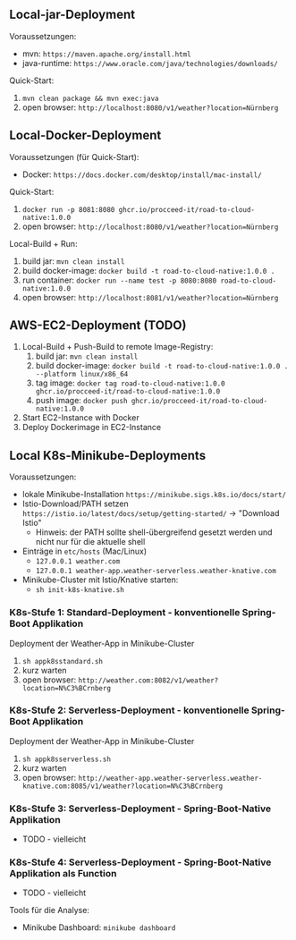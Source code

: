 ## Local-jar-Deployment
Voraussetzungen:
- mvn: ```https://maven.apache.org/install.html```
- java-runtime: ```https://www.oracle.com/java/technologies/downloads/```

Quick-Start:
1. ```mvn clean package && mvn exec:java```
2. open browser: ```http://localhost:8080/v1/weather?location=Nürnberg```

## Local-Docker-Deployment
Voraussetzungen (für Quick-Start):
- Docker: ```https://docs.docker.com/desktop/install/mac-install/```

Quick-Start:
1. ```docker run -p 8081:8080 ghcr.io/procceed-it/road-to-cloud-native:1.0.0```
2. open browser: ```http://localhost:8080/v1/weather?location=Nürnberg```

Local-Build + Run:
1. build jar: ```mvn clean install```
2. build docker-image: ```docker build -t road-to-cloud-native:1.0.0 . ``` 
3. run container: ```docker run --name test -p 8080:8080 road-to-cloud-native:1.0.0```
4. open browser: ```http://localhost:8081/v1/weather?location=Nürnberg```

## AWS-EC2-Deployment (TODO)
1. Local-Build + Push-Build to remote Image-Registry:
   1. build jar: ```mvn clean install```
   2. build docker-image: ```docker build -t road-to-cloud-native:1.0.0 . --platform linux/x86_64 ```
   3. tag image: ```docker tag road-to-cloud-native:1.0.0 ghcr.io/procceed-it/road-to-cloud-native:1.0.0```
   4. push image: ```docker push ghcr.io/procceed-it/road-to-cloud-native:1.0.0```
2. Start EC2-Instance with Docker
3. Deploy Dockerimage in EC2-Instance


## Local K8s-Minikube-Deployments
Voraussetzungen:
- lokale Minikube-Installation ```https://minikube.sigs.k8s.io/docs/start/```
- Istio-Download/PATH setzen ```https://istio.io/latest/docs/setup/getting-started/``` -> "Download Istio"
    - Hinweis: der PATH sollte shell-übergreifend gesetzt werden und nicht nur für die aktuelle shell
- Einträge in ```etc/hosts``` (Mac/Linux)
  - ```127.0.0.1 weather.com``` 
  - ```127.0.0.1 weather-app.weather-serverless.weather-knative.com```
- Minikube-Cluster mit Istio/Knative starten:
  - ```sh init-k8s-knative.sh```

### K8s-Stufe 1: Standard-Deployment - konventionelle Spring-Boot Applikation
Deployment der Weather-App in Minikube-Cluster
1. ```sh appk8sstandard.sh```
2. kurz warten
3. open browser: ```http://weather.com:8082/v1/weather?location=N%C3%BCrnberg```

### K8s-Stufe 2: Serverless-Deployment - konventionelle Spring-Boot Applikation
Deployment der Weather-App in Minikube-Cluster
1. ```sh appk8sserverless.sh```
2. kurz warten
3. open browser: ```http://weather-app.weather-serverless.weather-knative.com:8085/v1/weather?location=N%C3%BCrnberg```

### K8s-Stufe 3: Serverless-Deployment - Spring-Boot-Native Applikation
- TODO - vielleicht

### K8s-Stufe 4: Serverless-Deployment - Spring-Boot-Native Applikation als Function
- TODO - vielleicht

Tools für die Analyse:
- Minikube Dashboard: ```minikube dashboard```


